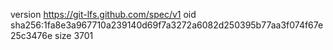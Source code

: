 version https://git-lfs.github.com/spec/v1
oid sha256:1fa8e3a967710a239140d69f7a3272a6082d250395b77aa3f074f67e25c3476e
size 3701
